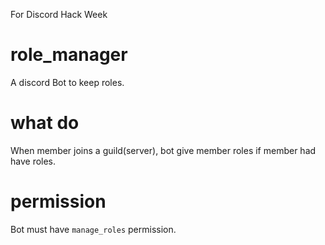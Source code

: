 For Discord Hack Week
# role_manager
A discord Bot to keep roles.

# what do
When member joins a guild(server), bot give member roles if member had have roles.

# permission
Bot must have `manage_roles` permission.
